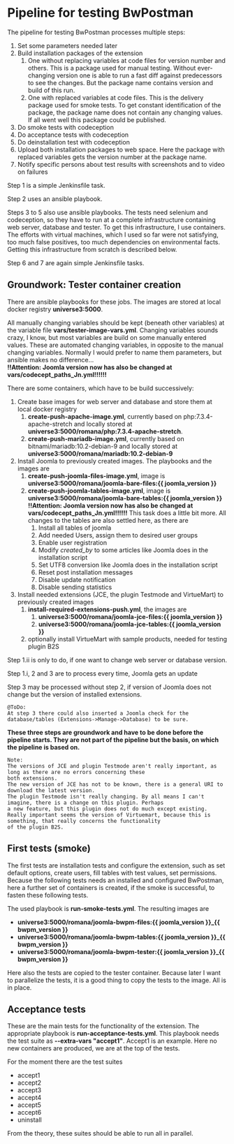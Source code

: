 # Pipeline for testing BwPostman

The pipeline for testing BwPostman processes multiple steps:
1. Set some parameters needed later
2. Build installation packages of the extension
	1. One without replacing variables at code files for version number and others. This is a package used for manual 
	testing. Without ever-changing version one is able to run a fast diff against predecessors to see the changes. But the 
	package name contains version and build of this run.
	2. One with replaced variables at code files. This is the delivery package used for smoke tests. To get constant 
	identification of the package, the package name does not contain any changing values. If all went well this package 
	could be published.
3. Do smoke tests with codeception
4. Do acceptance tests with codeception
5. Do deinstallation test with codeception
6. Upload both installation packages to web space. Here the package with replaced variables gets the version number at 
	the package name.
7. Notify specific persons about test results with screenshots and to video on failures

Step 1 is a simple Jenkinsfile task.

Step 2 uses an ansible playbook.

Steps 3 to 5 also use ansible playbooks. The tests need selenium and codeception, so they have to run at a complete 
infrastructure containing web server, database and tester. To get this infrastructure, I use containers. The efforts with 
virtual machines, which I used so far were not satisfying, too much false positives, too much dependencies on environmental
facts. Getting this infrastructure from scratch is described below.

Step 6 and 7 are again simple Jenkinsfile tasks.  

## Groundwork: Tester container creation

There are ansible playbooks for these jobs. The images are stored at local docker registry **universe3:5000**.

All manually changing variables should be kept (beneath other variables) at the variable file **vars/tester-image-vars.yml**. 
Changing variables sounds crazy, I know, but most variables are build on some manually entered values. These are automated 
changing variables, in opposite to the manual changing variables. Normally I would prefer to name them parameters, but 
ansible makes no difference…  
**!!Attention: Joomla version now has also be changed at vars/codecept_paths_Jn.yml!!!!!!**

There are some containers, which have to be build successively:
1. Create base images for web server and database and store them at local docker registry
	1. **create-push-apache-image.yml**, currently based on php:7.3.4-apache-stretch and locally stored at **universe3:5000/romana/php:7.3.4-apache-stretch**.
	2. **create-push-mariadb-image.yml**, currently based on bitnami/mariadb:10.2-debian-9 and locally stored at **universe3:5000/romana/mariadb:10.2-debian-9**
2. Install Joomla to previously created images. The playbooks and the images are
	1. **create-push-joomla-files-image.yml**, image is **universe3:5000/romana/joomla-bare-files:{{ joomla_version }}**
	2. **create-push-joomla-tables-image.yml**, image is **universe3:5000/romana/joomla-bare-tables:{{ joomla_version }}**
    **!!Attention: Joomla version now has also be changed at vars/codecept_paths_Jn.yml!!!!!!**
	This task does a little bit more. All changes to the tables are also settled here, as there are
		1. Install all tables of joomla
		2. Add needed Users, assign them to desired user groups
		3. Enable user registration
		4. Modify *created_by* to some articles like Joomla does in the installation script
		5. Set UTF8 conversion like Joomla does in the installation script
		6. Reset post installation messages
		7. Disable update notification
		8. Disable sending statistics 
3. Install needed extensions (JCE, the plugin Testmode and VirtueMart) to previously created images
	1. **install-required-extensions-push.yml**, the images are
		1. **universe3:5000/romana/joomla-jce-files:{{ joomla_version }}**
		2. **universe3:5000/romana/joomla-jce-tables:{{ joomla_version }}**
	2. optionally install VirtueMart with sample products, needed for testing plugin B2S 
		
Step 1.ii is only to do, if one want to change web server or database version.

Step 1.i, 2 and 3 are to process every time, Joomla gets an update

Step 3 may be processed without step 2, if version of Joomla does not change but the version of installed extensions.
	
	@ToDo:
	At step 3 there could also inserted a Joomla check for the database/tables (Extensions->Manage->Database) to be sure.

**These  three steps are groundwork and have to be done before the pipeline starts. They are not part of the pipeline but 
the basis, on which the pipeline is based on.**

	Note:
	The versions of JCE and plugin Testmode aren't really important, as long as there are no errors concerning these 
	both extensions. 
	The new version of JCE has not to be known, there is a general URI to download the latest version.
	The plugin Testmode isn't really changing. By all means I can't imagine, there is a change on this plugin. Perhaps 
	a new feature, but this plugin does not do much except existing.
	Really important seems the version of Virtuemart, because this is something, that really concerns the functionality 
	of the plugin B2S.

## First tests (smoke)

The first tests are installation tests and configure the extension, such as set default options, create users, fill tables 
with test values, set permissions. Because the following tests needs an installed and configured BwPostman, here a further
set of containers is created, if the smoke is successful, to fasten these following tests.

The used playbook is **run-smoke-tests.yml**. The resulting images are
 * **universe3:5000/romana/joomla-bwpm-files:{{ joomla_version }}_{{ bwpm_version }}**
 * **universe3:5000/romana/joomla-bwpm-tables:{{ joomla_version }}_{{ bwpm_version }}**
 * **universe3:5000/romana/joomla-bwpm-tester:{{ joomla_version }}_{{ bwpm_version }}**

Here also the tests are copied to the tester container. Because later I want to parallelize the tests, it is a good thing 
to copy the tests to the image. All is in place. 

## Acceptance tests

These are the main tests for the functionality of the extension. The appropriate playbook is **run-acceptance-tests.yml**.
This playbook needs the test suite as **--extra-vars "accept1"**. Accept1 is an example. Here no new containers are produced, 
we are at the top of the tests.

For the moment there are the test suites
* accept1
* accept2
* accept3
* accept4
* accept5
* accept6
* uninstall

From the theory, these suites should be able to run all in parallel.
